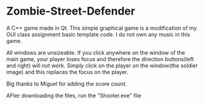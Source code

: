 # Zombie-Street-Defender
A C++ game made in Qt. This simple graphical game is a modification of my GUI class assignment basic template code. I do not own any music in this game.

All windows are unsizeable.
If you click anywhere on the window of the main game, your player loses focus and therefore the direction buttons(left and right) will not work. Simply click on the player on the window(the soldier image) and this replaces the focus on the player.

Big thanks to Miguel for adding the score count.

AFter downloading the files, run the "Shooter.exe" file
